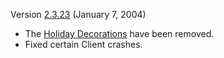 Version [2.3.23](2.3.23.md) (January 7, 2004)

- The [Holiday Decorations](../etc/Holiday_Decorations.md) have been removed.
- Fixed certain Client crashes.
